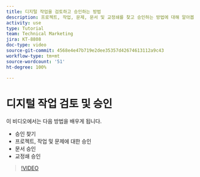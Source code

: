 ```yaml
---
title: 디지털 작업을 검토하고 승인하는 방법
description: 프로젝트, 작업, 문제, 문서 및 교정쇄를 찾고 승인하는 방법에 대해 알아봅니다.
activity: use
type: Tutorial
team: Technical Marketing
jira: KT-8808
doc-type: video
source-git-commit: 4568e4e47b719e2dee35357d42674613112a9c43
workflow-type: tm+mt
source-wordcount: '51'
ht-degree: 100%

---
```


# 디지털 작업 검토 및 승인

이 비디오에서는 다음 방법을 배우게 됩니다.

* 승인 찾기
* 프로젝트, 작업 및 문제에 대한 승인
* 문서 승인
* 교정쇄 승인

>[!VIDEO](https://video.tv.adobe.com/v/3444953/?quality=12&learn=on&enablevpops&captions=kor)

<!--
learn more URLS
Approving work
Home area for Reviewers
Guides
Home overview for Reviewers
Issue page overview
-->